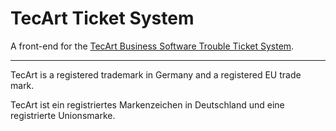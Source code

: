 # TecArt Ticket System

A front-end for the [TecArt Business Software Trouble Ticket System](https://www.tecart.de/trouble-ticket-interface).


------------------------------------------------------------------------------- 

TecArt is a registered trademark in Germany and a registered EU trade mark.

TecArt ist ein registriertes Markenzeichen in Deutschland und eine 
registrierte Unionsmarke.
